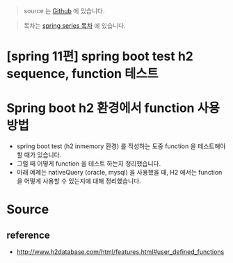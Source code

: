 > source 는 [Github](https://github.com/leechoongyon/spring-boot-example) 에 있습니다.



> 목차는 [spring series 목차](https://insanelysimple.tistory.com/category/Spring/series) 에 있습니다.



# [spring 11편] spring boot test h2 sequence, function 테스트



# Spring boot h2 환경에서 function 사용 방법

- spring boot test (h2 inmemory 환경) 를 작성하는 도중 function 을 테스트해야할 때가 있습니다.
- 그럴 때 어떻게 function 을 테스트 하는지 정리했습니다.
- 아래 예제는 nativeQuery (oracle, mysql) 을 사용했을 때, H2 에서는 function 을 어떻게 사용할 수 있는지에 대해 정리했습니다.



# Source

<script src="https://gist.github.com/leechoongyon/09a412d48d8bf0d50b023cd38a16ae80.js"></script>



## reference

- http://www.h2database.com/html/features.html#user_defined_functions

